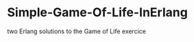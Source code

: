 Simple-Game-Of-Life-InErlang
============================

two Erlang solutions to the Game of Life exercice